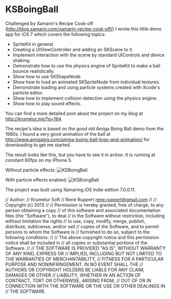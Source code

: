 KSBoingBall
===========

Challenged by Xamarin's Recipe Cook-off (http://blog.xamarin.com/xamarin-recipe-cook-off/)
I wrote this little demo app for iOS 7 which covers the following topics:

 * SpriteKit in general.
 * Creating a UIViewController and adding an SKScene to it.
 * Implement interaction with the scene by standard UIControls and device shaking.
 * Demonstrate how to use the physics engine of SpriteKit to make a ball bounce realistically.
 * Show how to use SKShapeNode
 * Show how to load an animated SKSpriteNode from individual textures.
 * Demonstrate loading and using particle systems created with Xcode's particle editor.
 * Show how to implement collision detection using the physics engine.
 * Show how to play sound effects.

You can find a more detailed post about the project on my blog at http://krumelur.me/?p=164.

The recipe's idea is based on the good old Amiga Boing Ball demo from the 1980s.
I found a very good animation of the ball at http://www.amigalog.com/amiga-boing-ball-logo-and-animation/ for downloading to get me started. 

The result looks like this, but you have to see it in action. It is running at constant 60fps on my iPhone 5.

Without particle effects:
![KSBoingBall](https://raw.github.com/Krumelur/KSBoingBall/master/screenshot/screenshot1.png)

With particle effects enabled:
![KSBoingBall](https://raw.github.com/Krumelur/KSBoingBall/master/screenshot/screenshot2.png)

The project was built using Xamaring.iOS Indie edition 7.0.0.11.

// Author:
//       Krumelur Soft
//       René Ruppert <rene.ruppert@gmail.com>
//
// Copyright (c) 2013 
//
// Permission is hereby granted, free of charge, to any person obtaining a copy
// of this software and associated documentation files (the "Software"), to deal
// in the Software without restriction, including without limitation the rights
// to use, copy, modify, merge, publish, distribute, sublicense, and/or sell
// copies of the Software, and to permit persons to whom the Software is
// furnished to do so, subject to the following conditions:
//
// The above copyright notice and this permission notice shall be included in
// all copies or substantial portions of the Software.
//
// THE SOFTWARE IS PROVIDED "AS IS", WITHOUT WARRANTY OF ANY KIND, EXPRESS OR
// IMPLIED, INCLUDING BUT NOT LIMITED TO THE WARRANTIES OF MERCHANTABILITY,
// FITNESS FOR A PARTICULAR PURPOSE AND NONINFRINGEMENT. IN NO EVENT SHALL THE
// AUTHORS OR COPYRIGHT HOLDERS BE LIABLE FOR ANY CLAIM, DAMAGES OR OTHER
// LIABILITY, WHETHER IN AN ACTION OF CONTRACT, TORT OR OTHERWISE, ARISING FROM,
// OUT OF OR IN CONNECTION WITH THE SOFTWARE OR THE USE OR OTHER DEALINGS IN
// THE SOFTWARE.